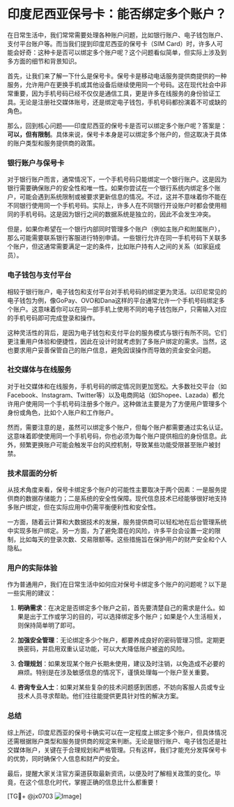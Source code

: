 # 印度尼西亚保号卡：能否绑定多个账户？

在日常生活中，我们常常需要处理各种账户问题，比如银行账户、电子钱包账户、支付平台账户等。而当我们提到印度尼西亚的保号卡（SIM Card）时，许多人可能会好奇：这种卡是否可以绑定多个账户呢？这个问题看似简单，但实际上涉及到多方面的细节和背景知识。

首先，让我们来了解一下什么是保号卡。保号卡是移动电话服务提供商提供的一种服务，允许用户在更换手机或其他设备后继续使用同一个号码。这在现代社会中非常重要，因为手机号码已经不仅仅是通信工具，更是许多在线服务的身份验证工具。无论是注册社交媒体账号，还是绑定电子钱包，手机号码都扮演着不可或缺的角色。

那么，回到核心问题——印度尼西亚的保号卡是否可以绑定多个账户呢？答案是：**可以，但有限制**。具体来说，保号卡本身是可以绑定多个账户的，但这取决于具体的账户类型和服务提供商的政策。

### 银行账户与保号卡

对于银行账户而言，通常情况下，一个手机号码只能绑定一个银行账户。这是因为银行需要确保账户的安全性和唯一性。如果你尝试在一个银行系统内绑定多个账户，可能会遇到系统限制或被要求更新信息的情况。不过，这并不意味着你不能在不同银行使用同一个手机号码。实际上，许多人在不同银行开设账户时都会使用相同的手机号码。这是因为银行之间的数据系统是独立的，因此不会发生冲突。

但是，如果你希望在一个银行内部同时管理多个账户（例如主账户和附属账户），那么可能需要联系银行客服进行特别申请。一些银行允许在同一手机号码下关联多个账户，但这通常需要满足一定的条件，比如账户持有人之间的关系（如家庭成员）。

### 电子钱包与支付平台

相较于银行账户，电子钱包和支付平台对手机号码的绑定更为灵活。以印尼常见的电子钱包为例，像GoPay、OVO和Dana这样的平台通常允许一个手机号码绑定多个账户。这意味着你可以在同一部手机上使用不同的电子钱包账户，只需输入对应的手机号码即可完成登录和操作。

这种灵活性的背后，是因为电子钱包和支付平台的服务模式与银行有所不同。它们更注重用户体验和便捷性，因此在设计时就考虑到了多账户绑定的需求。当然，这也要求用户妥善保管自己的账户信息，避免因误操作而导致的资金安全问题。

### 社交媒体与在线服务

对于社交媒体和在线服务，手机号码的绑定情况则更加宽松。大多数社交平台（如Facebook、Instagram、Twitter等）以及电商网站（如Shopee、Lazada）都允许用户使用同一个手机号码注册多个账户。这种做法主要是为了方便用户管理多个身份或角色，比如个人账户和工作账户。

然而，需要注意的是，虽然可以绑定多个账户，但每个账户都需要通过实名认证。这意味着即使使用同一个手机号码，你也必须为每个账户提供相应的身份信息。此外，频繁更换账户可能会触发平台的风控机制，导致某些功能受限甚至账户被封禁。

### 技术层面的分析

从技术角度来看，保号卡绑定多个账户的可能性主要取决于两个因素：一是服务提供商的数据存储能力；二是系统的安全性保障。现代信息技术已经能够很好地支持多账户绑定，但在实际应用中仍需平衡便利性和安全性。

一方面，随着云计算和大数据技术的发展，服务提供商可以轻松地在后台管理系统中实现多账户绑定。另一方面，为了避免潜在的风险，许多平台会设置一定的限制，比如每天的登录次数、交易限额等。这些措施旨在保护用户的财产安全和个人隐私。

### 用户的实际体验

作为普通用户，我们在日常生活中如何应对保号卡绑定多个账户的问题呢？以下是一些实用的建议：

1. **明确需求**：在决定是否绑定多个账户之前，首先要清楚自己的需求是什么。如果是出于工作或学习的目的，可以选择绑定多个账户；如果是个人生活相关，则保持简单明了即可。
   
2. **加强安全管理**：无论绑定多少个账户，都要养成良好的密码管理习惯。定期更换密码，并启用双重认证功能，可以大大降低账户被盗的风险。

3. **合理规划**：如果发现某个账户长期未使用，建议及时注销，以免造成不必要的麻烦。特别是在涉及敏感信息的情况下，谨慎处理每一个账户至关重要。

4. **咨询专业人士**：如果对某些复杂的技术问题感到困惑，不妨向客服人员或专业技术人员寻求帮助。他们往往能提供更具针对性的解决方案。

### 总结

综上所述，印度尼西亚的保号卡确实可以在一定程度上绑定多个账户，但具体情况还需根据账户类型和服务提供商的规定来判断。无论是银行账户、电子钱包还是社交媒体账户，关键在于合理规划和严格管理。只有这样，我们才能充分发挥保号卡的优势，同时确保个人信息和财产的安全。

最后，提醒大家关注官方渠道获取最新资讯，以便及时了解相关政策的变化。毕竟，在这个信息化时代，掌握正确的信息比什么都重要！

[TG💪+ @jx0703 ![Image](https://github.com/user-attachments/assets/dbca1d08-cadb-493c-b0ec-ad6f7a83f270)]